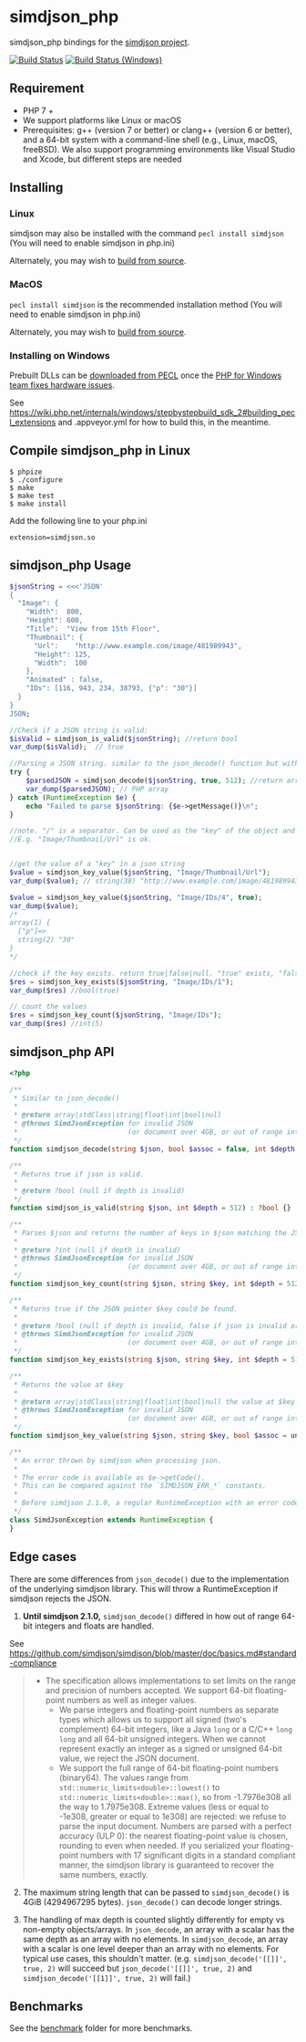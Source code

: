 # simdjson_php
simdjson_php bindings for the [simdjson project](https://github.com/lemire/simdjson).

[![Build Status](https://github.com/crazyxman/simdjson_php/actions/workflows/integration.yml/badge.svg?branch=master)](https://github.com/crazyxman/simdjson_php/actions/workflows/integration.yml?query=branch%3Amaster)
[![Build Status (Windows)](https://ci.appveyor.com/api/projects/status/github/crazyxman/simdjson_php?svg=true)](https://ci.appveyor.com/project/crazyxman/simdjson-php)

## Requirement
- PHP 7 +
- We support platforms like Linux or macOS
- Prerequisites: g++ (version 7 or better) or clang++ (version 6 or better), and a 64-bit system with a command-line shell (e.g., Linux, macOS, freeBSD). We also support programming environments like Visual Studio and Xcode, but different steps are needed

## Installing

### Linux

simdjson may also be installed with the command `pecl install simdjson` (You will need to enable simdjson in php.ini)

Alternately, you may wish to [build from source](#compile-simdjson_php-in-linux).

### MacOS

`pecl install simdjson` is the recommended installation method (You will need to enable simdjson in php.ini)

Alternately, you may wish to [build from source](#compile-simdjson_php-in-linux).

### Installing on Windows

Prebuilt DLLs can be [downloaded from PECL](https://pecl.php.net/package/simdjson) once the [PHP for Windows team fixes hardware issues](https://windows.php.net/).

See https://wiki.php.net/internals/windows/stepbystepbuild_sdk_2#building_pecl_extensions and .appveyor.yml for how to build this, in the meantime.

## Compile simdjson_php in Linux
```
$ phpize
$ ./configure
$ make
$ make test
$ make install
```

Add the following line to your php.ini

```
extension=simdjson.so
```

## simdjson_php Usage
```php
$jsonString = <<<'JSON'
{
  "Image": {
    "Width":  800,
    "Height": 600,
    "Title":  "View from 15th Floor",
    "Thumbnail": {
      "Url":    "http://www.example.com/image/481989943",
      "Height": 125,
      "Width":  100
    },
    "Animated" : false,
    "IDs": [116, 943, 234, 38793, {"p": "30"}]
  }
}
JSON;

//Check if a JSON string is valid:
$isValid = simdjson_is_valid($jsonString); //return bool
var_dump($isValid);  // true

//Parsing a JSON string. similar to the json_decode() function but without the fourth argument
try {
    $parsedJSON = simdjson_decode($jsonString, true, 512); //return array|object|null. "null" string is not a standard json
    var_dump($parsedJSON); // PHP array
} catch (RuntimeException $e) {
    echo "Failed to parse $jsonString: {$e->getMessage()}\n";
}

//note. "/" is a separator. Can be used as the "key" of the object and the "index" of the array
//E.g. "Image/Thumbnail/Url" is ok.


//get the value of a "key" in a json string
$value = simdjson_key_value($jsonString, "Image/Thumbnail/Url");
var_dump($value); // string(38) "http://www.example.com/image/481989943"

$value = simdjson_key_value($jsonString, "Image/IDs/4", true);
var_dump($value);
/*
array(1) {
  ["p"]=>
  string(2) "30"
}
*/

//check if the key exists. return true|false|null. "true" exists, "false" does not exist, "null" string is not a standard json
$res = simdjson_key_exists($jsonString, "Image/IDs/1");
var_dump($res) //bool(true)

// count the values
$res = simdjson_key_count($jsonString, "Image/IDs");
var_dump($res) //int(5)

```

## simdjson_php API

```php
<?php

/**
 * Similar to json_decode()
 *
 * @return array|stdClass|string|float|int|bool|null
 * @throws SimdJsonException for invalid JSON
 *                           (or document over 4GB, or out of range integer/float)
 */
function simdjson_decode(string $json, bool $assoc = false, int $depth = 512) {}

/**
 * Returns true if json is valid.
 *
 * @return ?bool (null if depth is invalid)
 */
function simdjson_is_valid(string $json, int $depth = 512) : ?bool {}

/**
 * Parses $json and returns the number of keys in $json matching the JSON pointer $key
 *
 * @return ?int (null if depth is invalid)
 * @throws SimdJsonException for invalid JSON
 *                           (or document over 4GB, or out of range integer/float)
 */
function simdjson_key_count(string $json, string $key, int $depth = 512) : ?int {}

/**
 * Returns true if the JSON pointer $key could be found.
 *
 * @return ?bool (null if depth is invalid, false if json is invalid or key is not found)
 * @throws SimdJsonException for invalid JSON
 *                           (or document over 4GB, or out of range integer/float)
 */
function simdjson_key_exists(string $json, string $key, int $depth = 512) : ?bool {}

/**
 * Returns the value at $key
 *
 * @return array|stdClass|string|float|int|bool|null the value at $key
 * @throws SimdJsonException for invalid JSON
 *                           (or document over 4GB, or out of range integer/float)
 */
function simdjson_key_value(string $json, string $key, bool $assoc = unknown, int $depth = unknown) {}

/**
 * An error thrown by simdjson when processing json.
 *
 * The error code is available as $e->getCode().
 * This can be compared against the `SIMDJSON_ERR_*` constants.
 *
 * Before simdjson 2.1.0, a regular RuntimeException with an error code of 0 was thrown.
 */
class SimdJsonException extends RuntimeException {
}
```

## Edge cases

There are some differences from `json_decode()` due to the implementation of the underlying simdjson library. This will throw a RuntimeException if simdjson rejects the JSON.

1) **Until simdjson 2.1.0,** `simdjson_decode()` differed in how out of range 64-bit integers and floats are handled.

See https://github.com/simdjson/simdjson/blob/master/doc/basics.md#standard-compliance

> - The specification allows implementations to set limits on the range and precision of numbers accepted.  We support 64-bit floating-point numbers as well as integer values.
>   - We parse integers and floating-point numbers as separate types which allows us to support all signed (two's complement) 64-bit integers, like a Java `long` or a C/C++ `long long` and all 64-bit unsigned integers. When we cannot represent exactly an integer as a signed or unsigned 64-bit value, we reject the JSON document.
>   - We support the full range of 64-bit floating-point numbers (binary64). The values range from `std::numeric_limits<double>::lowest()`  to `std::numeric_limits<double>::max()`, so from -1.7976e308 all the way to 1.7975e308. Extreme values (less or equal to -1e308, greater or equal to 1e308) are rejected: we refuse to parse the input document. Numbers are parsed with a perfect accuracy (ULP 0): the nearest floating-point value is chosen, rounding to even when needed. If you serialized your floating-point numbers with 17 significant digits in a standard compliant manner, the simdjson library is guaranteed to recover the same numbers, exactly.

2) The maximum string length that can be passed to `simdjson_decode()` is 4GiB (4294967295 bytes).
`json_decode()` can decode longer strings.

3) The handling of max depth is counted slightly differently for empty vs non-empty objects/arrays.
In `json_decode`, an array with a scalar has the same depth as an array with no elements.
In `simdjson_decode`, an array with a scalar is one level deeper than an array with no elements.
For typical use cases, this shouldn't matter.
(e.g. `simdjson_decode('[[]]', true, 2)` will succeed but `json_decode('[[]]', true, 2)` and `simdjson_decode('[[1]]', true, 2)` will fail.)

## Benchmarks
See the [benchmark](./benchmark) folder for more benchmarks.
